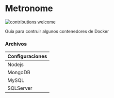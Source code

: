 # Metronome

[![contributions welcome](https://img.shields.io/badge/contributions-welcome-brightgreen.svg?style=flat)](https://github.com/dwyl/esta/issues)

Guía para contruir algunos contenedores de Docker

### Archivos

| Configuraciones |
| ------ |
| Nodejs |
| MongoDB |
| MySQL |
| SQLServer |

